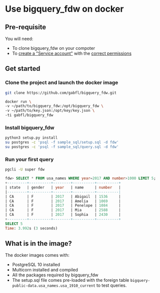 # Use bigquery_fdw on docker

## Pre-requisite

You will need:
 - To clone bigquery_fdw on your compoter
 - To [create a "Service account"](service_account.md) with the [correct permissions](service_account_permissions.md)

## Get started

### Clone the project and launch the docker image

```bash
git clone https://github.com/gabfl/bigquery_fdw.git

docker run \
-v ~/path/to/bigquery_fdw:/opt/bigquery_fdw \
-v ~/path/to/key.json:/opt/key/key.json \
-ti gabfl/bigquery_fdw
```

### Install bigquery_fdw

```bash
python3 setup.py install
su postgres -c 'psql -f sample_sql/setup.sql -d fdw'
su postgres -c 'psql -f sample_sql/query.sql -d fdw'
```

### Run your first query

```bash
pgcli -U super fdw
```

```sql
fdw> SELECT * FROM usa_names WHERE year=2017 AND number>1000 LIMIT 5;
+---------+----------+--------+----------+----------+
| state   | gender   | year   | name     | number   |
|---------+----------+--------+----------+----------|
| CA      | F        | 2017   | Abigail  | 1536     |
| CA      | F        | 2017   | Amelia   | 1069     |
| CA      | F        | 2017   | Penelope | 1084     |
| CA      | F        | 2017   | Mia      | 2588     |
| CA      | F        | 2017   | Sophia   | 2430     |
+---------+----------+--------+----------+----------+
SELECT 5
Time: 3.992s (3 seconds)
```

## What is in the image?

The docker images comes with:
 - PostgreSQL 10 installed
 - Multicorn installed and compiled
 - All the packages required by bigquery_fdw
 - The setup.sql file comes pre-loaded with the foreign table `bigquery-public-data.usa_names.usa_1910_current` to test queries.